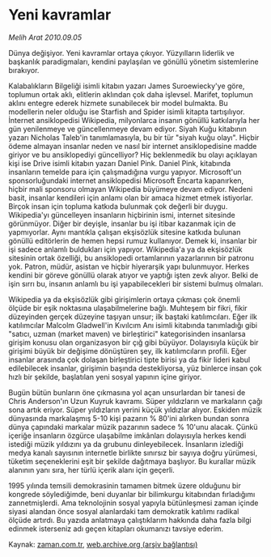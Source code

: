 # Yeni kavramlar

*Melih Arat 2010.09.05*

<td class="columnist-detail">
<p>Dünya değişiyor. Yeni kavramlar ortaya çıkıyor. Yüzyılların liderlik ve başkanlık paradigmaları, kendini paylaşılan ve gönüllü yönetim sistemlerine bırakıyor.</p>
<p>
<div id="haberMetinDiv">
<p>Kalabalıkların Bilgeliği isimli kitabın yazarı James Suroewiecky'ye göre, toplumun ortak aklı, elitlerin aklından çok daha işlevsel. Marifet, toplumun aklını entegre ederek hizmete sunabilecek bir model bulmakta. Bu modellerin neler olduğu ise Starfish and Spider isimli kitapta tartışılıyor. İnternet ansiklopedisi Wikipedia, milyonlarca insanın gönüllü katkılarıyla her gün yenilenmeye ve güncellenmeye devam ediyor. Siyah Kuğu kitabının yazarı Nicholas Taleb'in tanımlamasıyla, bu bir tür "siyah kuğu olayı". Hiçbir ödeme almayan insanlar neden ve nasıl bir internet ansiklopedisine madde giriyor ve bu ansiklopediyi güncelliyor? Hiç beklenmedik bu olayı açıklayan kişi ise Drive isimli kitabın yazarı Daniel Pink. Daniel Pink, kitabında insanların temelde para için çalışmadığına vurgu yapıyor. Microsoft'un sponsorluğundaki internet ansiklopedisi Microsoft Encarta kapanırken, hiçbir mali sponsoru olmayan Wikipedia büyümeye devam ediyor. Nedeni basit, insanlar kendileri için anlamı olan bir amaca hizmet etmek istiyorlar. Birçok insan için topluma katkıda bulunmak çok değerli bir duygu. Wikipedia'yı güncelleyen insanların hiçbirinin ismi, internet sitesinde görünmüyor. Diğer bir deyişle, insanlar bu işi itibar kazanmak için de yapmıyorlar. Aynı mantıkla çalışan ekşisözlük sitesine katkıda bulunan gönüllü editörlerin de hemen hepsi rumuz kullanıyor. Demek ki, insanlar bir işi sadece anlamlı buldukları için yapıyor. Wikipedia'a ya da ekşisözlük sitesinin ortak özelliği, bu ansiklopedi ortamlarının yazarlarının bir patronu yok. Patron, müdür, asistan ve hiçbir hiyerarşik yapı bulunmuyor. Herkes kendini bir göreve gönüllü olarak atıyor ve yaptığı işten zevk alıyor. Belki de işin sırrı bu, insanın anlamlı bu işi yapabilecekleri bir sistemi bulmuş olmaları.
<p> Wikipedia ya da ekşisözlük gibi girişimlerin ortaya çıkması çok önemli ölçüde bir eşik noktasına ulaşabilmelerine bağlı. Muhteşem bir fikri, fikir düzeyinden gerçek düzeyine taşıyan unsur; ilk baştaki katılımcıları. Eğer ilk katılımcılar Malcolm Gladwell'in Kıvılcım Anı isimli kitabında tanımladığı gibi "satıcı, uzman (market maven) ve birleştirici" kategorisinden insanlarsa girişim konusu olan organizasyon bir çığ gibi büyüyor. Dolayısıyla küçük bir girişimi büyük bir değişime dönüştüren şey, ilk katılımcıların profili. Eğer insanlar arasında çok dolaşan birleştirici tipte birisi ya da fikir lideri kabul edilebilecek insanlar, girişimin başında destekliyorsa, yüz binlerce insan çok hızlı bir şekilde, başlatılan yeni sosyal yapının içine giriyor.
<p> Bugün bütün bunların öne çıkmasına yol açan unsurlardan bir tanesi de Chris Anderson'ın Uzun Kuyruk kavramı. Süper yıldızların ve markaların çağı sona artık eriyor. Süper yıldızların yerini küçük yıldızlar alıyor. Eskiden müzik dünyasında markalaşmış 5-10 kişi pazarın % 80'ini alırken bundan sonra dünya çapındaki markalar müzik pazarının sadece % 10'unu alacak. Çünkü içeriğe insanların özgürce ulaşabilme imkânları dolayısıyla herkes kendi istediği müzik yıldızını ya da grubunu dinleyebilecek. İnsanların izlediği medya kanalı sayısının internetle birlikte sınırsız bir sayıya doğru yürümesi, tüketim seçeneklerini eşit bir şekilde dağıtmaya başlıyor. Bu kurallar müzik alanının yanı sıra, her türlü içerik alanı için geçerli.
<p> 1995 yılında temsili demokrasinin tamamen bitmek üzere olduğunu bir kongrede söylediğimde, beni duyanlar bir bilimkurgu kitabından fırladığımı zannetmişlerdi. Ama teknolojinin sosyal yapıyla bütünleşmesi zaman içinde siyasi alandan önce sosyal alanlardaki tam demokratik katılımı radikal ölçüde artırdı. Bu yazıda anlatmaya çalıştıklarım hakkında daha fazla bilgi edinmek isterseniz adı geçen kitapları okumanızı tavsiye ederim. </p></p></p></p></div>
</p>
<a href="http://web.archive.org/web/20101224202547/mailto:m.arat@zaman.com.tr">
</a></td>

Kaynak: [zaman.com.tr](http://zaman.com.tr/yazar.do?yazino=1024127), [web.archive.org (arşiv bağlantısı)](http://web.archive.org/web/20101224202547/http://zaman.com.tr/yazar.do?yazino=1024127)

